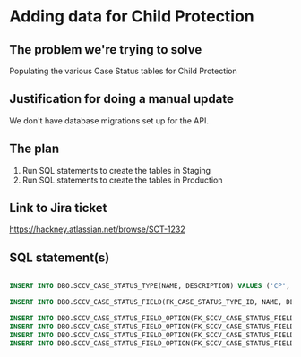 # Adding data for Child Protection

## The problem we're trying to solve

Populating the various Case Status tables for Child Protection

## Justification for doing a manual update

We don't have database migrations set up for the API.

## The plan

1. Run SQL statements to create the tables in Staging
2. Run SQL statements to create the tables in Production

## Link to Jira ticket

https://hackney.atlassian.net/browse/SCT-1232

## SQL statement(s)

```sql

INSERT INTO DBO.SCCV_CASE_STATUS_TYPE(NAME, DESCRIPTION) VALUES ('CP','Child protection');

INSERT INTO DBO.SCCV_CASE_STATUS_FIELD(FK_CASE_STATUS_TYPE_ID, NAME, DESCRIPTION) VALUES ((SELECT ID FROM DBO.SCCV_CASE_STATUS_TYPE WHERE NAME ILIKE 'CP'), 'category', 'Category of Child Protection Plan');

INSERT INTO DBO.SCCV_CASE_STATUS_FIELD_OPTION(FK_SCCV_CASE_STATUS_FIELD_ID, NAME, DESCRIPTION) VALUES ((SELECT ID FROM DBO.SCCV_CASE_STATUS_FIELD WHERE NAME ILIKE 'category'), 'C1','Neglect' );
INSERT INTO DBO.SCCV_CASE_STATUS_FIELD_OPTION(FK_SCCV_CASE_STATUS_FIELD_ID, NAME, DESCRIPTION) VALUES ((SELECT ID FROM DBO.SCCV_CASE_STATUS_FIELD WHERE NAME ILIKE 'category'), 'C2','Physical Abuse' );
INSERT INTO DBO.SCCV_CASE_STATUS_FIELD_OPTION(FK_SCCV_CASE_STATUS_FIELD_ID, NAME, DESCRIPTION) VALUES ((SELECT ID FROM DBO.SCCV_CASE_STATUS_FIELD WHERE NAME ILIKE 'category'), 'C3','Emotional Abuse' );
INSERT INTO DBO.SCCV_CASE_STATUS_FIELD_OPTION(FK_SCCV_CASE_STATUS_FIELD_ID, NAME, DESCRIPTION) VALUES ((SELECT ID FROM DBO.SCCV_CASE_STATUS_FIELD WHERE NAME ILIKE 'category'), 'C4','Sexual Abuse' );
